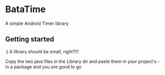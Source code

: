 # BataTime
A simple Android Timer library

## Getting started
:) A library should be small, right?!!! 

Copy the two java files in the Library dir and paste them in your project's - in a package and you are good to go
